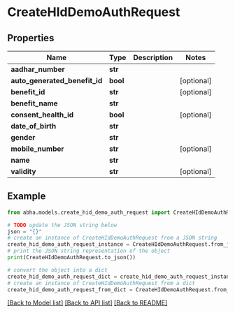# CreateHIdDemoAuthRequest


## Properties

Name | Type | Description | Notes
------------ | ------------- | ------------- | -------------
**aadhar_number** | **str** |  | 
**auto_generated_benefit_id** | **bool** |  | [optional] 
**benefit_id** | **str** |  | [optional] 
**benefit_name** | **str** |  | 
**consent_health_id** | **bool** |  | [optional] 
**date_of_birth** | **str** |  | 
**gender** | **str** |  | 
**mobile_number** | **str** |  | [optional] 
**name** | **str** |  | 
**validity** | **str** |  | [optional] 

## Example

```python
from abha.models.create_hid_demo_auth_request import CreateHIdDemoAuthRequest

# TODO update the JSON string below
json = "{}"
# create an instance of CreateHIdDemoAuthRequest from a JSON string
create_hid_demo_auth_request_instance = CreateHIdDemoAuthRequest.from_json(json)
# print the JSON string representation of the object
print(CreateHIdDemoAuthRequest.to_json())

# convert the object into a dict
create_hid_demo_auth_request_dict = create_hid_demo_auth_request_instance.to_dict()
# create an instance of CreateHIdDemoAuthRequest from a dict
create_hid_demo_auth_request_from_dict = CreateHIdDemoAuthRequest.from_dict(create_hid_demo_auth_request_dict)
```
[[Back to Model list]](../README.md#documentation-for-models) [[Back to API list]](../README.md#documentation-for-api-endpoints) [[Back to README]](../README.md)


